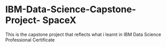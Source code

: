 # IBM-Data-Science-Capstone-Project- SpaceX
This is the capstone project that reflects what i learnt in IBM Data Science Professional Certificate

